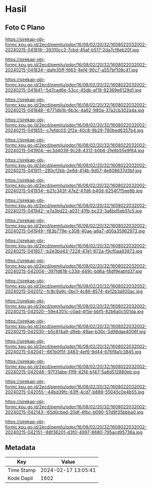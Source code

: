 # Hasil

## Foto C Plano

https://sirekap-obj-formc.kpu.go.id/2ecd/pemilu/pdpr/16/08/02/20/32/1608022032002-20240215-041818--39310cc3-7cbd-45af-b517-2da7cf6eb20f.jpg

https://sirekap-obj-formc.kpu.go.id/2ecd/pemilu/pdpr/16/08/02/20/32/1608022032002-20240215-041834--dafe35ff-f663-4ef4-90c7-a557bf108c41.jpg

https://sirekap-obj-formc.kpu.go.id/2ecd/pemilu/pdpr/16/08/02/20/32/1608022032002-20240215-041841--5d7cad6e-53cc-45db-af19-92369e6129d1.jpg

https://sirekap-obj-formc.kpu.go.id/2ecd/pemilu/pdpr/16/08/02/20/32/1608022032002-20240215-041848--67714b1b-6b3c-4a62-980a-37a2cb302a4a.jpg

https://sirekap-obj-formc.kpu.go.id/2ecd/pemilu/pdpr/16/08/02/20/32/1608022032002-20240215-041855--c7efdc03-2f2e-40c8-9b29-780bed6357b4.jpg

https://sirekap-obj-formc.kpu.go.id/2ecd/pemilu/pdpr/16/08/02/20/32/1608022032002-20240215-041904--ec3d4039-9c28-4312-b0b6-2fe8b55e9f64.jpg

https://sirekap-obj-formc.kpu.go.id/2ecd/pemilu/pdpr/16/08/02/20/32/1608022032002-20240215-041911--280cf2bb-2e8d-414b-9d57-4e608637d3bf.jpg

https://sirekap-obj-formc.kpu.go.id/2ecd/pemilu/pdpr/16/08/02/20/32/1608022032002-20240215-041934--b21c343f-47e2-47d6-b40d-6254f7f5ee8b.jpg

https://sirekap-obj-formc.kpu.go.id/2ecd/pemilu/pdpr/16/08/02/20/32/1608022032002-20240215-041942--e7a3bd22-a031-41fb-bc23-3a8bd5eb51c5.jpg

https://sirekap-obj-formc.kpu.go.id/2ecd/pemilu/pdpr/16/08/02/20/32/1608022032002-20240215-041949--f83b779e-c308-40ae-a6a7-d00a35962973.jpg

https://sirekap-obj-formc.kpu.go.id/2ecd/pemilu/pdpr/16/08/02/20/32/1608022032002-20240215-041957--b2e3bd43-7224-47e1-872a-f9cf0aa93872.jpg

https://sirekap-obj-formc.kpu.go.id/2ecd/pemilu/pdpr/16/08/02/20/32/1608022032002-20240215-042004--397fd618-c33d-449c-bd6a-f8df9eabfd37.jpg

https://sirekap-obj-formc.kpu.go.id/2ecd/pemilu/pdpr/16/08/02/20/32/1608022032002-20240215-042012--fc8c9a9c-0bc1-4c86-8574-4e12b3a920ac.jpg

https://sirekap-obj-formc.kpu.go.id/2ecd/pemilu/pdpr/16/08/02/20/32/1608022032002-20240215-042020--59e4301c-c0ad-4f5e-bbf5-82b6a0c501da.jpg

https://sirekap-obj-formc.kpu.go.id/2ecd/pemilu/pdpr/16/08/02/20/32/1608022032002-20240215-042030--b5c814a9-d9eb-49ae-b30c-3d98dae4006f.jpg

https://sirekap-obj-formc.kpu.go.id/2ecd/pemilu/pdpr/16/08/02/20/32/1608022032002-20240215-042041--661b0f5f-3483-4ef6-9d44-676f8a1c3845.jpg

https://sirekap-obj-formc.kpu.go.id/2ecd/pemilu/pdpr/16/08/02/20/32/1608022032002-20240215-042048--97f31abe-f1f9-42f4-b147-5a8d512880eb.jpg

https://sirekap-obj-formc.kpu.go.id/2ecd/pemilu/pdpr/16/08/02/20/32/1608022032002-20240215-042055--44bd39fc-63ff-4cd7-b889-55045c0e4b55.jpg

https://sirekap-obj-formc.kpu.go.id/2ecd/pemilu/pdpr/16/08/02/20/32/1608022032002-20240215-042143--65d0cbed-20df-4fbc-b090-57d9f35bbba0.jpg

https://sirekap-obj-formc.kpu.go.id/2ecd/pemilu/pdpr/16/08/02/20/32/1608022032002-20240215-042151--88f36201-d3f0-4997-8680-795acd95736a.jpg


## Metadata

| Key        | Value               |
| ---------- | ------------------- |
| Time Stamp | 2024-02-17 13:05:41 |
| Kode Dapil | 1602                |



